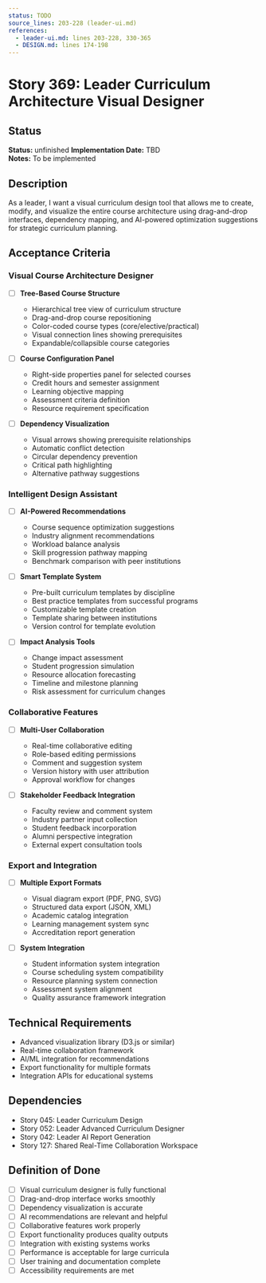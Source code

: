 ```yaml
---
status: TODO
source_lines: 203-228 (leader-ui.md)
references:
  - leader-ui.md: lines 203-228, 330-365
  - DESIGN.md: lines 174-198
---
```

# Story 369: Leader Curriculum Architecture Visual Designer

## Status
**Status:** unfinished
**Implementation Date:** TBD  
**Notes:** To be implemented

## Description
As a leader, I want a visual curriculum design tool that allows me to create, modify, and visualize the entire course architecture using drag-and-drop interfaces, dependency mapping, and AI-powered optimization suggestions for strategic curriculum planning.

## Acceptance Criteria

### Visual Course Architecture Designer
- [ ] **Tree-Based Course Structure**
  - Hierarchical tree view of curriculum structure
  - Drag-and-drop course repositioning
  - Color-coded course types (core/elective/practical)
  - Visual connection lines showing prerequisites
  - Expandable/collapsible course categories

- [ ] **Course Configuration Panel**
  - Right-side properties panel for selected courses
  - Credit hours and semester assignment
  - Learning objective mapping
  - Assessment criteria definition
  - Resource requirement specification

- [ ] **Dependency Visualization**
  - Visual arrows showing prerequisite relationships
  - Automatic conflict detection
  - Circular dependency prevention
  - Critical path highlighting
  - Alternative pathway suggestions

### Intelligent Design Assistant
- [ ] **AI-Powered Recommendations**
  - Course sequence optimization suggestions
  - Industry alignment recommendations
  - Workload balance analysis
  - Skill progression pathway mapping
  - Benchmark comparison with peer institutions

- [ ] **Smart Template System**
  - Pre-built curriculum templates by discipline
  - Best practice templates from successful programs
  - Customizable template creation
  - Template sharing between institutions
  - Version control for template evolution

- [ ] **Impact Analysis Tools**
  - Change impact assessment
  - Student progression simulation
  - Resource allocation forecasting
  - Timeline and milestone planning
  - Risk assessment for curriculum changes

### Collaborative Features
- [ ] **Multi-User Collaboration**
  - Real-time collaborative editing
  - Role-based editing permissions
  - Comment and suggestion system
  - Version history with user attribution
  - Approval workflow for changes

- [ ] **Stakeholder Feedback Integration**
  - Faculty review and comment system
  - Industry partner input collection
  - Student feedback incorporation
  - Alumni perspective integration
  - External expert consultation tools

### Export and Integration
- [ ] **Multiple Export Formats**
  - Visual diagram export (PDF, PNG, SVG)
  - Structured data export (JSON, XML)
  - Academic catalog integration
  - Learning management system sync
  - Accreditation report generation

- [ ] **System Integration**
  - Student information system integration
  - Course scheduling system compatibility
  - Resource planning system connection
  - Assessment system alignment
  - Quality assurance framework integration

## Technical Requirements
- Advanced visualization library (D3.js or similar)
- Real-time collaboration framework
- AI/ML integration for recommendations
- Export functionality for multiple formats
- Integration APIs for educational systems

## Dependencies
- Story 045: Leader Curriculum Design
- Story 052: Leader Advanced Curriculum Designer
- Story 042: Leader AI Report Generation
- Story 127: Shared Real-Time Collaboration Workspace

## Definition of Done
- [ ] Visual curriculum designer is fully functional
- [ ] Drag-and-drop interface works smoothly
- [ ] Dependency visualization is accurate
- [ ] AI recommendations are relevant and helpful
- [ ] Collaborative features work properly
- [ ] Export functionality produces quality outputs
- [ ] Integration with existing systems works
- [ ] Performance is acceptable for large curricula
- [ ] User training and documentation complete
- [ ] Accessibility requirements are met
